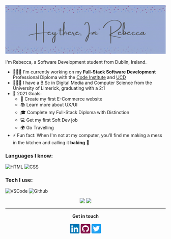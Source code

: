 <p align="center">
<img src="assets/logo.gif" alt="Hey there! I'm Rebecca">
</p>

I'm Rebecca, a Software Development student from Dublin, Ireland.

- 👩🏻‍🏫  I'm currently working on my **Full-Stack Software Development** Professional Diploma with the [Code Institute](https://codeinstitute.net/ "Code Institute Homepage") and [UCD](https://www.ucd.ie/professionalacademy/ "UCD Professional Academy Homepage")
- 👩🏻‍🎓 I have a B.Sc in Digital Media and Computer Science from the University of Limerick, graduating with a 2:1
- 🥅 2021 Goals:
    - 🛒 Create my first E-Commerce website
    - 📚 Learn more about UX/UI
    - 🎓 Complete my Full-Stack Diploma with Distinction
    - 💻 Get my first Soft Dev job
    - 🌍 Go Travelling
- ⚡ Fun fact: When I'm not at my computer, you'll find me making a mess in the kitchen and calling it **baking** 🧁

### Languages I know:
![HTML](https://img.shields.io/static/v1?label=HTML&labelColor=6F7071&message=5&style=for-the-badge&color=E34F26&logo=html5)
![CSS](https://img.shields.io/static/v1?label=CSS&labelColor=6F7071&message=3&style=for-the-badge&color=1572B6&logo=css3)

### Tech I use: 
![VSCode](https://img.shields.io/static/v1?label=VSCode&labelColor=6F7071&message=1.53-insider&style=for-the-badge&color=24bfa5&logo=visual-studio)
![Github](https://img.shields.io/static/v1?label=GitHub&labelColor=6F7071&message=rebeccatraceyt&style=for-the-badge&color=73427A&logo=github)

<p align="center">
    <img src="https://github-readme-stats.rebeccatraceyt.vercel.app//api?username=rebeccatraceyt&layout=compact&include_all_commits=true&show_icons=true&hide_title=true&hide=stars,issues&hide_rank=true&theme=blueberry"/>
    <img src="https://github-readme-stats.rebeccatraceyt.vercel.app/api/top-langs/?username=rebeccatraceyt&hide_title=true&layout=compact&theme=blueberry" />
</p>


<hr>
<p align="center">
    <strong>Get in touch</strong>
    <p align="center">
        <a href="https://www.linkedin.com/in/rebeccatraceytimoney/" alt="Linkedin" target="_blank"><img src="assets/linkedin.png" width="30px"></a>
        <a href="https://github.com/rebeccatraceyt" alt="GitHub" target="_blank"><img src="assets/github.png" width="30px"></a>
        <a href="https://twitter.com/DexterAtHeart" alt="Twitter" target="_blank"><img src="assets/twitter.png" width="30px"></a>
    </p>
</p>
